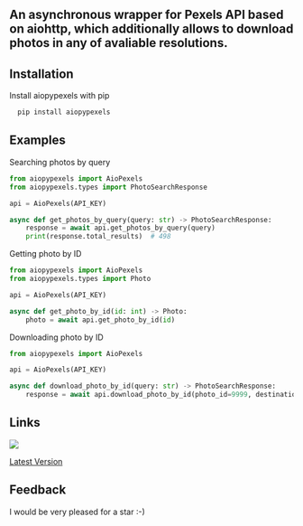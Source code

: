 
## An asynchronous wrapper for Pexels API based on aiohttp, which additionally allows to download photos in any of avaliable resolutions.


## Installation

Install aiopypexels with pip

```bash
  pip install aiopypexels
```
    
## Examples

Searching photos by query 
```python
from aiopypexels import AioPexels
from aiopypexels.types import PhotoSearchResponse

api = AioPexels(API_KEY)

async def get_photos_by_query(query: str) -> PhotoSearchResponse:
    response = await api.get_photos_by_query(query)
    print(response.total_results)  # 498

```
Getting photo by ID 
```python
from aiopypexels import AioPexels
from aiopypexels.types import Photo

api = AioPexels(API_KEY)

async def get_photo_by_id(id: int) -> Photo:
    photo = await api.get_photo_by_id(id)

```
Downloading photo by ID 
```python
from aiopypexels import AioPexels

api = AioPexels(API_KEY)

async def download_photo_by_id(query: str) -> PhotoSearchResponse:
    response = await api.download_photo_by_id(photo_id=9999, destination = './photos/test.jpeg', quality='original')

```


## Links
[![](https://img.shields.io/github/stars/ggindinson?label=GitHub%20Repo&style=social)](https://github.com/ggindinson/aiopypexels)

[Latest Version](https://pypi.python.org/pypi/aiopypexels/)


## Feedback

I would be very pleased for a star :-)